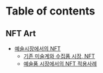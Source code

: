# Table of contents

## NFT Art

* [예술시장에서의 NFT](README.md)
  * [기존 미술계와 수집품 시장, NFT](nft-art/nft/nft.md)
  * [예술품 시장에서의 NFT 적용사례](nft-art/nft/nft-1.md)
